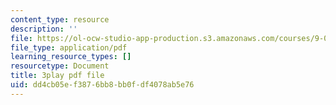 ```yaml
---
content_type: resource
description: ''
file: https://ol-ocw-studio-app-production.s3.amazonaws.com/courses/9-00sc-introduction-to-psychology-fall-2011/dd4cb05ef3876bb8bb0fdf4078ab5e76_v4ur5mna060.pdf
file_type: application/pdf
learning_resource_types: []
resourcetype: Document
title: 3play pdf file
uid: dd4cb05e-f387-6bb8-bb0f-df4078ab5e76
---
```

